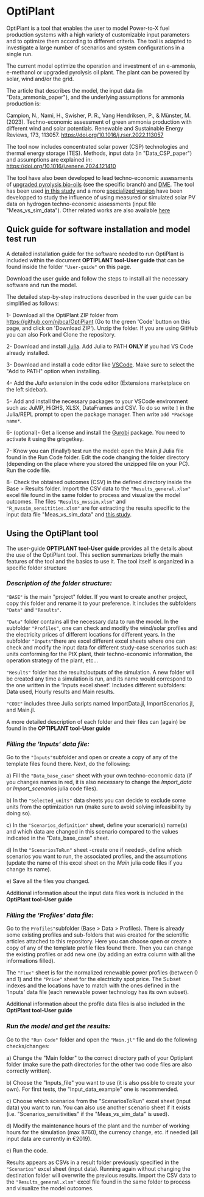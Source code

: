 # OptiPlant

OptiPlant is a tool that enables the user 
to model Power-to-X fuel production systems with a high variety of customizable input parameters and to optimize them according to different criteria. 
The tool is adapted to investigate a large number of scenarios and system configurations in a single run. 

The current model optimize the operation and investment of an e-ammonia, e-methanol or upgraded pyrolysis oil plant.
The plant can be powered by solar, wind and/or the grid.  

The article that describes the model, the input data (in "Data_ammonia_paper"), and the underlying assumptions for ammonia production is: 

Campion, N., Nami, H., Swisher, P. R., Vang Hendriksen, P., & Münster, M. (2023). 
Techno-economic assessment of green ammonia production with different wind and solar potentials. 
Renewable and Sustainable Energy Reviews, 173, 113057. 
https://doi.org/10.1016/j.rser.2022.113057

The tool now includes concentrated solar power (CSP) technologies and thermal energy storage (TES). Methods, input data (in "Data_CSP_paper") and assumptions are explained in: https://doi.org/10.1016/j.renene.2024.121410

The tool have also been developed to lead techno-economic assessments of [upgraded pyrolysis bio-oils](https://doi.org/10.1016/j.enconman.2024.118225) (see the specific branch) and [DME](https://doi.org/10.1021/acs.energyfuels.4c00311). 
The tool has been used [in this study](https://doi.org/10.1016/j.rser.2024.115044) and a more [specialized version](https://github.com/giumonros/Measured-vs-simulated-PV/tree/main) have been developped to study the influence of using measured or simulated solar PV data on hydrogen techno-economic assessments (input file "Meas_vs_sim_data").
Other related works are also available [here](https://orbit.dtu.dk/en/persons/nicolas-jean-bernard-campion/publications/)

## Quick guide for software installation and model test run

A detailed installation guide for the software needed to run OptiPlant is included within the document **OPTIPLANT tool-User guide** that can be found inside
the folder ``"User-guide"`` on this page.

Download the user guide and follow the steps to install all the necessary software and run the model.

The detailed step-by-step instructions described in the user guide can be simplified as follows:

1- Download all the OptiPlant ZIP folder from https://github.com/njbca/OptiPlant (Go to the green 'Code' button on this page, and click on 'Download ZIP'). Unzip the folder. If you are using GitHub you can also Fork and Clone the repository.

2- Download and install [Julia](https://julialang.org/downloads/). Add Julia to PATH **ONLY if** you had VS Code already installed.

3- Download and install a code editor like [VSCode](https://code.visualstudio.com/). Make sure to select the "Add to PATH" option when installing. 

4- Add the *Julia* extension in the code editor (Extensions marketplace on the left sidebar).

5- Add and install the necessary packages to your VSCode environment such as: JuMP, HiGHS, XLSX, DataFrames and CSV. To do so write `]` in the Julia/REPL prompt to open the package manager. Then write `add *Package name*`.

6- (optional)- Get a license and install the [Gurobi](https://www.gurobi.com/downloads/) package. You need to activate it using the grbgetkey.

7- Know you can (finally!) test run the model: open the Main.jl Julia file found in the Run Code folder. Edit the code changing the folder directory (depending on the place where you stored the unzipped file on your PC). Run the code file.

8- Check the obtained outcomes (CSV) in the defined directory inside the Base > Results folder. Import the CSV data to the ``"Results_general.xlsm"`` excel file found in the same folder to process and visualize the model outcomes. 
The files ``"Results_mvssim.xlsm"`` and ``"R_mvssim_sensitities.xlsm"`` are for extracting the results specific to the input data file "Meas_vs_sim_data" and [this study](https://doi.org/10.1016/j.rser.2024.115044).

## Using the OptiPlant tool

The user-guide **OPTIPLANT tool-User guide** provides all the details about the use of the OptiPlant tool.
This section summarizes briefly the main features of the tool and the basics to use it.
The tool itself is organized in a specific folder structure

### *Description of the folder structure:*

``"BASE"`` is the main "project" folder. If you want to create another project, copy this folder and rename it to your preference. 
It includes the subfolders ``"Data"`` and ``"Results"``.

``"Data"`` folder contains all the necessary data to run the model. In the subfolder ``"Profiles"``, one can check and modify the wind/solar profiles 
and the electricity prices of different locations for different years. In the subfolder ``"Inputs"``there are excel 
different excel sheets where one can check and modify the input data for different study-case scenarios such as: units conforming for the PtX plant, 
their techno-economic information, the operation strategy of the plant, etc...

``"Results"`` folder has the results/outputs of the simulation. A new folder will be created any time a simulation is run, and
its name would correspond to the one written in the ‘Inputs excel sheet’. Includes different subfolders: Data used,
Hourly results and Main results.


``"CODE"`` includes three Julia scripts named ImportData.jl, ImportScenarios.jl, and Main.jl.


A more detailed description of each folder and their files can (again) be found in the **OPTIPLANT tool-User guide**

### *Filling the 'Inputs' data file:* 

Go to the ``"Inputs"``subfolder and open or create a copy of any of the template files found there. Next, do the following:

a) Fill the ``"Data_base_case"`` sheet with your own techno-economic data (if you changes names in red, it is also necessary to change the 
*Import_data* or *Import_scenarios* julia code files). 

b) In the ``"Selected_units"`` data sheets you can decide to exclude some units from the optimization run (make sure to avoid solving infeasibility by doing so).

c) In the ``"Scenarios_definition"`` sheet, define your scenario(s) name(s) and which data are changed in this scenario compared to the values indicated in the "Data_base_case" sheet.

d) In the ``"ScenariosToRun"`` sheet -create one if needed-, define which scenarios you want to run, the associated profiles, and the assumptions 
(update the name of this excel sheet on the *Main* julia code files if you change its name). 

e) Save all the files you changed.

Additional information about the input data files work is included in the **OptiPlant tool-User guide**

### *Filling the 'Profiles' data file:* 

Go to the ``Profiles"``subfolder (Base > Data > Profiles). There is already some existing profiles and sub-folders that was created for the scientific articles attached to this repository.
Here you can choose open or create a copy of any of the template profile files found there. Then you can change the existing profiles or add new one (by adding an extra column with all the informations filled).

The ``"Flux"`` sheet is for the normalized renewable power profiles (between 0 and 1) and the ``"Price"`` sheet for the electricity spot price.
The Subset indexes and the locations have to match with the ones defined in the 'Inputs' data file (each renewable power technology has its own subset).

Additional information about the profile data files is also included in the **OptiPlant tool-User guide**

### *Run the model and get the results:* 

Go to the ``"Run Code"`` folder and open the ``"Main.jl"`` file and do the following checks/changes:

a) Change the "Main folder" to the correct directory path of your Optiplant folder (make sure the path directories for the other two code files are also correctly written).

b) Choose the "Inputs_file" you want to use (it is also pssible to create your own). For first tests, the "Input_data_example" one is recommended.

c) Choose which scenarios from the "ScenariosToRun" excel sheet (input data) you want to run. You can also use another scenario sheet if it exists (i.e. "Scenarios_sensitivities" if the "Meas_vs_sim_data" is used).

d) Modify the maintenance hours of the plant and the number of working hours for the simulation (max 8760), the currency change, etc. if needed (all input data are currently in €2019).

e) Run the code.


Results appears as CSVs in a result folder previously specified in the ``"Scenarios"`` excel sheet (input data). Running again without changing the destination folder will overwrite the previous results. 
Import the CSV data to the ``"Results_general.xlsm"`` excel file found in the same folder to process and visualize the model outcomes.
